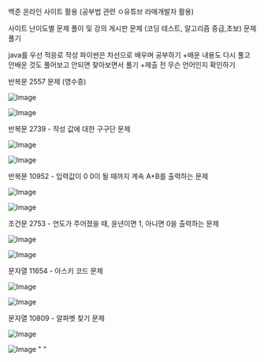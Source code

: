 백준 온라인 사이트 활용 (공부법 관련 ㅇ유튜브 라매개발자 활용)

사이트 난이도별 문제 풀이 및 강의 게시판 문제 (코딩 테스트, 알고리즘 중급,초보) 문제 풀기

java를 우선 적응로 작성 파이썬은 차선으로 배우며 공부하기
+배운 내용도 다시 풀고 안배운 것도 풀어보고 안되면 찾아보면서 풀기
+제출 전 무슨 언어인지 확인하기

반복문 2557 문제 (영수증)

![Image](https://github.com/user-attachments/assets/75556f33-fac3-432d-809a-2b2997d89447)

![Image](https://github.com/user-attachments/assets/928cb195-98a4-4cd9-9dbf-6d7f9b82f3d9)

반복문 2739 - 작성 값에 대한 구구단 문제

![Image](https://github.com/user-attachments/assets/34b84abd-681d-4c5c-a4f1-f3090c0bc716)

![Image](https://github.com/user-attachments/assets/c1a465c3-b55b-49f0-a70d-25d3ed3660f6)

반복문 10952 - 입력값이 0 0이 될 때까지 계속 A+B를 출력하는 문제

![Image](https://github.com/user-attachments/assets/b2e4efce-2271-4395-94f2-607df900e760)

![Image](https://github.com/user-attachments/assets/8df1365e-bfaf-4439-8e96-dee446ba165e)

조건문 2753 - 연도가 주어졌을 때, 윤년이면 1, 아니면 0을 출력하는 문제

![Image](https://github.com/user-attachments/assets/eaabb2f1-c480-44b1-9b58-45da260aa294)

![Image](https://github.com/user-attachments/assets/70a27040-ee14-4669-a066-85236b49bc0b)

문자열 11654 - 아스키 코드 문제

![Image](https://github.com/user-attachments/assets/b07a96d2-b5b6-418e-9558-74fce77f21ba)

![Image](https://github.com/user-attachments/assets/dd25da1d-0d2a-45f1-a0eb-f526c8759bfd)

문자열 10809 - 알파벳 찾기 문제

![Image](https://github.com/user-attachments/assets/9cf4ab08-f0c4-4078-8fdf-20a0c5dcf95e)

![Image](https://github.com/user-attachments/assets/2300e2b6-08f2-47d6-8146-28f6df4292ae)
" " 
